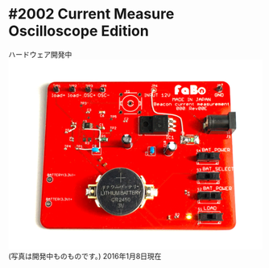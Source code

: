 # #2002 Current Measure Oscilloscope Edition

ハードウェア開発中
![](./img/CurrentMeasure/Comming2000.jpg)
(写真は開発中ものものです。)
2016年1月8日現在


